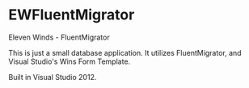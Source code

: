 EWFluentMigrator
================

Eleven Winds - FluentMigrator

This is just a small database application.
It utilizes FluentMigrator, and Visual Studio's Wins Form Template.

Built in Visual Studio 2012.
